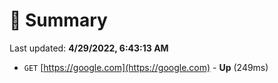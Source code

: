 # 📖 Summary
Last updated: **4/29/2022, 6:43:13 AM**

- `GET` [https://google.com](https://google.com) - **Up** (249ms)
